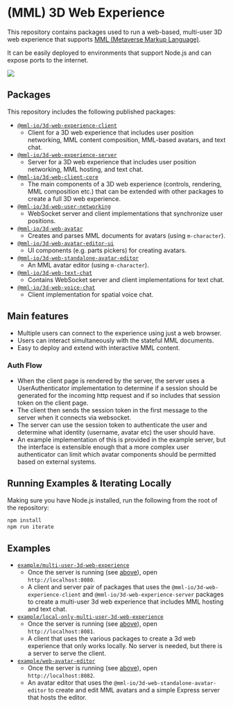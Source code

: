 # (MML) 3D Web Experience

This repository contains packages used to run a web-based, multi-user 3D web experience that
supports [MML (Metaverse Markup Language)](https://mml.io/). 

It can be easily deployed to environments that support Node.js and can expose ports to the internet.

<img src="./playground.jpg">

## Packages

This repository includes the following published packages:

- [`@mml-io/3d-web-experience-client`](./packages/3d-web-experience-client)
  - Client for a 3D web experience that includes user position networking, MML content composition, 
    MML-based avatars, and text chat.
- [`@mml-io/3d-web-experience-server`](./packages/3d-web-experience-server)
  - Server for a 3D web experience that includes user position networking, MML hosting, and text chat.
- [`@mml-io/3d-web-client-core`](./packages/3d-web-client-core)
  - The main components of a 3D web experience (controls, rendering, MML composition etc.) that can be 
    extended with other packages to create a full 3D web experience.
- [`@mml-io/3d-web-user-networking`](./packages/3d-web-user-networking)
  - WebSocket server and client implementations that synchronize user positions.
- [`@mml-io/3d-web-avatar`](./packages/3d-web-avatar)
  - Creates and parses MML documents for avatars (using `m-character`).
- [`@mml-io/3d-web-avatar-editor-ui`](./packages/3d-web-avatar-editor-ui)
  - UI components (e.g. parts pickers) for creating avatars.
- [`@mml-io/3d-web-standalone-avatar-editor`](./packages/3d-web-standalone-avatar-editor)
  - An MML avatar editor (using `m-character`).
- [`@mml-io/3d-web-text-chat`](./packages/3d-web-text-chat)
  - Contains WebSocket server and client implementations for text chat.
- [`@mml-io/3d-web-voice-chat`](./packages/3d-web-voice-chat)
  - Client implementation for spatial voice chat.

## Main features

- Multiple users can connect to the experience using just a web browser.
- Users can interact simultaneously with the stateful MML documents.
- Easy to deploy and extend with interactive MML content.

### Auth Flow
- When the client page is rendered by the server, the server uses a UserAuthenticator implementation to determine if a session should be generated for the incoming http request and if so includes that session token on the client page.
- The client then sends the session token in the first message to the server when it connects via websocket.
- The server can use the session token to authenticate the user and determine what identity (username, avatar etc) the user should have.
- An example implementation of this is provided in the example server, but the interface is extensible enough that a more complex user authenticator can limit which avatar components should be permitted based on external systems.


## Running Examples & Iterating Locally

Making sure you have Node.js installed, run the following from the root of the repository:

```bash
npm install
npm run iterate
```

## Examples
 
- [`example/multi-user-3d-web-experience`](./example/multi-user-3d-web-experience)
  - Once the server is running (see [above](#running-examples--iterating-locally)), open `http://localhost:8080`.
  - A client and server pair of packages that uses the `@mml-io/3d-web-experience-client` and `@mml-io/3d-web-experience-server` packages to create a multi-user 3d web experience that includes MML hosting and text chat.
- [`example/local-only-multi-user-3d-web-experience`](./example/local-only-multi-user-3d-web-experience)
  - Once the server is running (see [above](#running-examples--iterating-locally)), open `http://localhost:8081`.
  - A client that uses the various packages to create a 3d web experience that only works locally. No server is needed, but there is a server to serve the client.
- [`example/web-avatar-editor`](./example/web-avatar-editor)
  - Once the server is running (see [above](#running-examples--iterating-locally)), open `http://localhost:8082`.
  - An avatar editor that uses the `@mml-io/3d-web-standalone-avatar-editor` to create and edit MML avatars and a simple Express server that hosts the editor.
